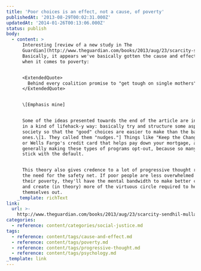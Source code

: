 ```yaml
---
title: 'Poor choices is an effect, not a cause, of poverty'
publishedAt: '2013-08-29T00:02:31.000Z'
updatedAt: '2014-01-26T00:13:06.000Z'
status: publish
body:
  - content: >
      Interesting [review of a new study in The
      Guardian](http://www.theguardian.com/books/2013/aug/23/scarcity-sendhil-mullainathan-eldar-shafir).
      Basically, it appears we've basically gotten the cause and effect wrong
      when it comes to poverty:


      <ExtendedQuote>
        Behind every coalition promise to "get tough on single mothers", behind every Daily Mail story about Britain's "handout culture", or Mitt Romney's [notorious comments about "the 47%"](http://www.motherjones.com/politics/2012/09/secret-video-romney-private-fundraiser), there lies an assumption: that being poor is a failure of character. Awkwardly, for those who find this obnoxious, the research sometimes makes it seem true. People who are less well-off really do appear to give in more [readily to temptation](http://www.newrepublic.com/article/environment-energy/89377/poverty-escape-psychology-self-control), making the very purchases they can't afford; to make unwise financial decisions; to use [less effective parenting techniques](http://papers.ssrn.com/sol3/papers.cfm?abstract_id=194928); or to fail to take life-saving drugs, even when they're free. Is this a deep-seated weakness of will, made worse by a "culture of dependency"? The Harvard economist Sendhil Mullainathan and the Princeton psychologist Eldar Shafir reject that idea, and some of the most familiar leftwing responses, too. Poverty, they argue, is indeed a matter of willpower and bad decisions, but the Mail has it back-to-front. It's not that foolish choices make you poor; **it's that poverty's effects on the mind lead to bad choices**. Living with too little imposes huge psychic costs, reducing our mental bandwidth and distorting our decisionmaking in ways that dig us deeper into a bad situation.
      </ExtendedQuote>


      \[Emphasis mine]


      Some of the ideas presented towards the end of the article are interesting
      in a kind of lifehack-y way: basically try and structure some aspects of
      society so that the "good" choices are easier to make than the bad
      ones.\[1. They called them "nudges."] Things like "Keep the Change" cards
      or Wells Fargo's credit card that helps pay down your mortgage, and
      generally making these types of programs opt-out, because so many people
      stick with the default.


      This theory also gives credence to a lot of progressive thought regarding
      the need for the safety net. If poor people are less overwhelmed with
      their poverty, they'll have the mental bandwidth to make better choices
      and create (in theory) more of the virtuous circle required to help pull
      themselves out.
    _template: richText
link:
  url: >-
    http://www.theguardian.com/books/2013/aug/23/scarcity-sendhil-mullainathan-eldar-shafir
categories:
  - reference: content/categories/social-justice.md
tags:
  - reference: content/tags/cause-and-effect.md
  - reference: content/tags/poverty.md
  - reference: content/tags/progressive-thought.md
  - reference: content/tags/psychology.md
_template: link
---
```



